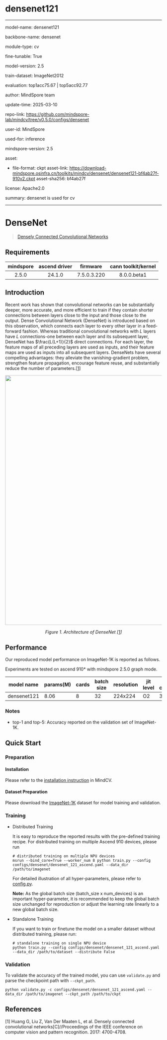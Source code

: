 # densenet121

---

model-name: densenet121

backbone-name: densenet

module-type: cv

fine-tunable: True

model-version: 2.5

train-dataset: ImageNet2012

evaluation: top1acc75.67 | top5acc92.77

author: MindSpore team

update-time: 2025-03-10

repo-link: <https://github.com/mindspore-lab/mindcv/tree/v0.5.0/configs/densenet>

user-id: MindSpore

used-for: inference

mindspore-version: 2.5

asset:

- file-format: ckpt
  asset-link: <https://download-mindspore.osinfra.cn/toolkits/mindcv/densenet/densenet121-bf4ab27f-910v2.ckpt>
  asset-sha256: bf4ab27f

license: Apache2.0

summary: densenet is used for cv

---

# DenseNet

<!--- Guideline: please use url linked to the paper abstract in ArXiv instead of PDF for fast loading.  -->

> [Densely Connected Convolutional Networks](https://arxiv.org/abs/1608.06993)

## Requirements

| mindspore | ascend driver |  firmware   | cann toolkit/kernel |
| :-------: | :-----------: | :---------: | :-----------------: |
|   2.5.0   |    24.1.0     | 7.5.0.3.220 |     8.0.0.beta1     |

## Introduction

<!--- Guideline: Introduce the model and architectures. Please cite if you use/adopt paper explanation from others. -->
<!--- Guideline: If an architecture table/figure is available in the paper, please put one here and cite for intuitive illustration. -->

Recent work has shown that convolutional networks can be substantially deeper, more accurate, and more efficient to train if
they contain shorter connections between layers close to the input and those close to the output. Dense Convolutional
Network (DenseNet) is introduced based on this observation, which connects each layer to every other layer in a
feed-forward fashion. Whereas traditional convolutional networks with $L$ layers have $L$ connections-one between each
layer and its subsequent layer, DenseNet has $\frac{L(L+1)}{2}$ direct connections. For each layer, the feature maps
of all preceding layers are used as inputs, and their feature maps are used as inputs into all subsequent layers.
DenseNets have several compelling advantages: they alleviate the vanishing-gradient problem, strengthen feature
propagation, encourage feature reuse, and substantially reduce the number of parameters.[[1](#references)]

<p align="center">
  <img src="https://user-images.githubusercontent.com/52945530/210045537-7eda82c7-4575-4820-ba94-8fcab11c6482.png" width=800 />
</p>
<p align="center">
  <em>Figure 1. Architecture of DenseNet [<a href="#references">1</a>] </em>
</p>

## Performance

Our reproduced model performance on ImageNet-1K is reported as follows.

Experiments are tested on ascend 910\* with mindspore 2.5.0 graph mode.

| model name  | params(M) | cards | batch size | resolution | jit level | graph compile | ms/step | img/s   | acc@top1 | acc@top5 | recipe                                                                                              | weight                                                                                                    |
| ----------- | --------- | ----- | ---------- | ---------- | --------- | ------------- | ------- | ------- | -------- | -------- | --------------------------------------------------------------------------------------------------- | --------------------------------------------------------------------------------------------------------- |
| densenet121 | 8.06      | 8     | 32         | 224x224    | O2        | 300s          | 47,34   | 5446.81 | 75.67    | 92.77    | [yaml](https://github.com/mindspore-lab/mindcv/blob/main/configs/densenet/densenet_121_ascend.yaml) | [weights](https://download-mindspore.osinfra.cn/toolkits/mindcv/densenet/densenet121-bf4ab27f-910v2.ckpt) |

### Notes

- top-1 and top-5: Accuracy reported on the validation set of ImageNet-1K.

## Quick Start

### Preparation

#### Installation

Please refer to the [installation instruction](https://mindspore-lab.github.io/mindcv/installation/) in MindCV.

#### Dataset Preparation

Please download the [ImageNet-1K](https://www.image-net.org/challenges/LSVRC/2012/index.php) dataset for model training and validation.

### Training

<!--- Guideline: Please avoid using shell scripts in the command line. Python scripts preferred. -->

- Distributed Training

  It is easy to reproduce the reported results with the pre-defined training recipe. For distributed training on multiple Ascend 910 devices, please run

  ```shell
  # distributed training on multiple NPU devices
  msrun --bind_core=True --worker_num 8 python train.py --config configs/densenet/densenet_121_ascend.yaml --data_dir /path/to/imagenet
  ```

  For detailed illustration of all hyper-parameters, please refer to [config.py](https://github.com/mindspore-lab/mindcv/blob/main/config.py).

  **Note:** As the global batch size (batch_size x num_devices) is an important hyper-parameter, it is recommended to keep the global batch size unchanged for reproduction or adjust the learning rate linearly to a new global batch size.

- Standalone Training

  If you want to train or finetune the model on a smaller dataset without distributed training, please run:

  ```shell
  # standalone training on single NPU device
  python train.py --config configs/densenet/densenet_121_ascend.yaml --data_dir /path/to/dataset --distribute False
  ```

### Validation

To validate the accuracy of the trained model, you can use `validate.py` and parse the checkpoint path with `--ckpt_path`.

```shell
python validate.py -c configs/densenet/densenet_121_ascend.yaml --data_dir /path/to/imagenet --ckpt_path /path/to/ckpt
```

## References

<!--- Guideline: Citation format GB/T 7714 is suggested. -->

[1] Huang G, Liu Z, Van Der Maaten L, et al. Densely connected convolutional networks[C]//Proceedings of the IEEE conference on computer vision and pattern recognition. 2017: 4700-4708.
